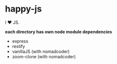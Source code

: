 # happy-js
I ❤ JS.

**each directory has own node module dependencies**

- express
- restify
- vanillaJS (with nomadcoder)
- zoom-clone (with nomadcoder)